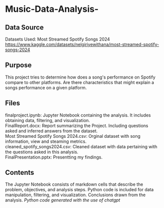 # Music-Data-Analysis-

## Data Source
Datasets Used: Most Streamed Spotify Songs 2024
https://www.kaggle.com/datasets/nelgiriyewithana/most-streamed-spotify-songs-2024


## Purpose
This project tries to determine how does a song's performance on Spotify compare to other platforms. Are there characteristics that might explain a songs performance on a given platform.



## Files
finalproject.ipynb: Jupyter Notebook containing the analysis. It includes obtaining data, filtering, and visualization. 
\
FinalReport.docx: Report summarizing the Project. Including questions asked and inferred answers from the dataset. 
\
Most Streamed Spotify Songs 2024.csv: Orginal dataset with song information, view and steaming metrics. 
\
cleaned_spotify_songs2024.csv: Cleaned dataset with data pertaining with the questions asked in this analysis. 
\
FinalPresentation.pptx: Presentting my findings. 

## Contents
The Jupyter Notebook consists of markdown cells that describe the problem, objectives, and analysis steps.
Python code is included for data manipulation, filtering, and visualization.
Conclusions drawn from the analysis.
*Python code generated with the use of chatgpt*
